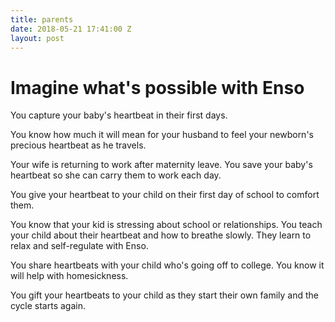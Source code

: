 ```yaml
---
title: parents
date: 2018-05-21 17:41:00 Z
layout: post
---
```


# Imagine what's possible with Enso 

You capture your baby's heartbeat in their first days. 

You know how much it will mean for your husband to feel your newborn's precious heartbeat as he travels.

Your wife is returning to work after maternity leave. You save your baby's heartbeat so she can carry them to work each day. 

You give your heartbeat to your child on their first day of school to comfort them. 

You know that your kid is stressing about school or relationships. You teach your child about their heartbeat and how to breathe slowly. They learn to relax and self-regulate with Enso. 

You share heartbeats with your child who's going off to college. You know it will help with homesickness. 

You gift your heartbeats to your child as they start their own family and the cycle starts again.